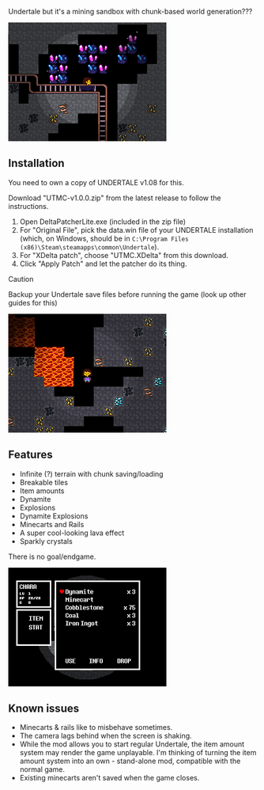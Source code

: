 Undertale but it's a mining sandbox with chunk-based world generation???

<img src="images/minecart.png" width="320">

## Installation

You need to own a copy of UNDERTALE v1.08 for this.

Download "UTMC-v1.0.0.zip" from the latest release to follow the instructions.

1. Open DeltaPatcherLite.exe (included in the zip file)
2. For "Original File", pick the data.win file of your UNDERTALE installation (which, on Windows, should be in `C:\Program Files (x86)\Steam\steamapps\common\Undertale`).
3. For "XDelta patch", choose "UTMC.XDelta" from this download.
4. Click "Apply Patch" and let the patcher do its thing.

> [!CAUTION]
> Backup your Undertale save files before running the game (look up other guides for this)

<img src="images/lava.png" width="320">

## Features

- Infinite (?) terrain with chunk saving/loading
- Breakable tiles
- Item amounts
- Dynamite
- Explosions
- Dynamite Explosions
- Minecarts and Rails
- A super cool-looking lava effect
- Sparkly crystals

There is no goal/endgame.

<img src="images/inventory.png" width="320">

## Known issues

- Minecarts & rails like to misbehave sometimes.
- The camera lags behind when the screen is shaking.
- While the mod allows you to start regular Undertale, the item amount system may render the game unplayable. I'm thinking of turning the item amount system into an own - stand-alone mod, compatible with the normal game.
- Existing minecarts aren't saved when the game closes.
